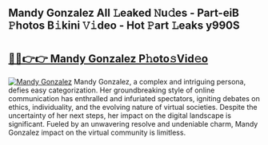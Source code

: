 ## Mandy Gonzalez All 𝙻eaked 𝙽u𝚍es - Part-eiB 𝙿hotos B𝚒kini 𝚅𝚒deo - Hot 𝙿art 𝙻eaks y990S

# <h2><a href="http://ld67f2.urlbe.top/?page=Mandy+Gonzalez">🔗🔗👉👉 Mandy Gonzalez P𝚑oto𝚜Vid𝚎o</a></h2>

[![Mandy Gonzalez](https://i.imgur.com/eBuTRDB.gif)](http://ld67f2.urlbe.top/?page=Mandy+Gonzalez)
Mandy Gonzalez, a complex and intriguing persona, defies easy categorization. Her groundbreaking style of online communication has enthralled and infuriated spectators, igniting debates on ethics, individuality, and the evolving nature of virtual societies. Despite the uncertainty of her next steps, her impact on the digital landscape is significant. Fueled by an unwavering resolve and undeniable charm, Mandy Gonzalez impact on the virtual community is limitless.

